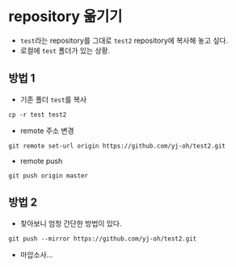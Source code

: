 # repository 옮기기
- `test`라는 repository를 그대로 `test2` repository에 복사해 놓고 싶다.
- 로컬에 `test` 폴더가 있는 상황.

## 방법 1
- 기존 폴더 `test`를 복사
```git
cp -r test test2
```
- remote 주소 변경
```git
git remote set-url origin https://github.com/yj-oh/test2.git
```
- remote push
```git
git push origin master
```

## 방법 2
- 찾아보니 엄청 간단한 방법이 있다.
```git
git push --mirror https://github.com/yj-oh/test2.git
```
- 마압소사...
